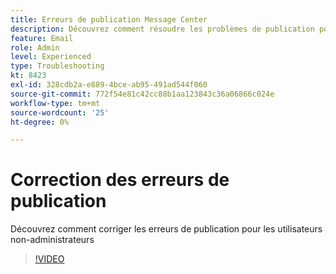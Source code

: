 ```yaml
---
title: Erreurs de publication Message Center
description: Découvrez comment résoudre les problèmes de publication pour les utilisateurs non-administrateurs
feature: Email
role: Admin
level: Experienced
type: Troubleshooting
kt: 8423
exl-id: 328cdb2a-e889-4bce-ab95-491ad544f060
source-git-commit: 772f54e81c42cc88b1aa123843c36a06866c024e
workflow-type: tm+mt
source-wordcount: '25'
ht-degree: 0%

---
```


# Correction des erreurs de publication

Découvrez comment corriger les erreurs de publication pour les utilisateurs non-administrateurs

>[!VIDEO](https://video.tv.adobe.com/v/335979?quality=12)
